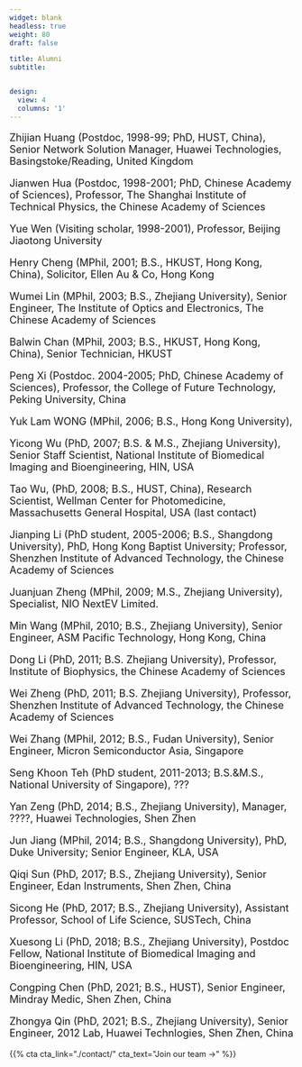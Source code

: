 ```yaml
---
widget: blank
headless: true
weight: 80
draft: false

title: Alumni
subtitle:


design:
  view: 4
  columns: '1'
---
```



<font size='4'>


Zhijian Huang (Postdoc, 1998-99; PhD, HUST, China), Senior Network Solution Manager, Huawei Technologies, Basingstoke/Reading, United Kingdom

Jianwen Hua (Postdoc, 1998-2001; PhD, Chinese Academy of Sciences), Professor, The Shanghai Institute of Technical Physics, the Chinese Academy of Sciences

Yue Wen (Visiting scholar, 1998-2001), Professor, Beijing Jiaotong University

Henry Cheng (MPhil, 2001; B.S., HKUST, Hong Kong, China), Solicitor, Ellen Au & Co, Hong Kong

Wumei Lin (MPhil, 2003; B.S., Zhejiang University), Senior Engineer, The Institute of Optics and Electronics, The Chinese Academy of Sciences

Balwin Chan (MPhil, 2003; B.S., HKUST, Hong Kong, China), Senior Technician, HKUST

Peng Xi (Postdoc. 2004-2005; PhD, Chinese Academy of Sciences), Professor, the College of Future Technology, Peking University, China

Yuk Lam WONG (MPhil, 2006; B.S., Hong Kong University),

Yicong Wu (PhD, 2007; B.S. & M.S., Zhejiang University), Senior Staff Scientist, National Institute of Biomedical Imaging and Bioengineering, HIN, USA

Tao Wu, (PhD, 2008; B.S., HUST, China), Research Scientist, Wellman Center for Photomedicine, Massachusetts General Hospital, USA (last contact)

Jianping Li (PhD student, 2005-2006; B.S., Shangdong University), PhD, Hong Kong Baptist University; Professor, Shenzhen Institute of Advanced Technology, the Chinese Academy of Sciences

Juanjuan Zheng (MPhil, 2009; M.S., Zhejiang University), Specialist, NIO NextEV Limited.


Min Wang (MPhil, 2010; B.S., Zhejiang University), Senior Engineer, ASM Pacific Technology, Hong Kong, China

Dong Li (PhD, 2011; B.S. Zhejiang University), Professor, Institute of Biophysics, the Chinese Academy of Sciences

Wei Zheng (PhD, 2011; B.S. Zhejiang University), Professor, Shenzhen Institute of Advanced Technology, the Chinese Academy of Sciences

Wei Zhang (MPhil, 2012; B.S., Fudan University), Senior Engineer, Micron Semiconductor Asia, Singapore

Seng Khoon Teh (PhD student, 2011-2013; B.S.&M.S., National University of Singapore), ???

Yan Zeng (PhD, 2014; B.S., Zhejiang University), Manager, ????, Huawei Technologies, Shen Zhen

Jun Jiang (MPhil, 2014; B.S., Shangdong University), PhD, Duke University; Senior Engineer, KLA, USA

Qiqi Sun (PhD, 2017; B.S., Zhejiang University), Senior Engineer, Edan Instruments, Shen Zhen, China

Sicong He (PhD, 2017; B.S., Zhejiang University), Assistant Professor, School of Life Science, SUSTech, China

Xuesong Li (PhD, 2018; B.S., Zhejiang University), Postdoc Fellow, National Institute of Biomedical Imaging and Bioengineering, HIN, USA

Congping Chen (PhD, 2021; B.S., HUST), Senior Engineer, Mindray Medic, Shen Zhen, China

Zhongya Qin (PhD, 2021; B.S., Zhejiang University), Senior Engineer, 2012 Lab, Huawei Technlogies, Shen Zhen, China

</font>


{{% cta cta_link="./contact/" cta_text="Join our team →" %}}
